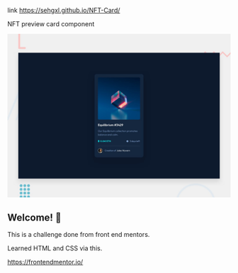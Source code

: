 link https://sehgxl.github.io/NFT-Card/

NFT preview card component

![Design preview for the NFT preview card component coding challenge](./design/desktop-preview.jpg)

## Welcome! 👋

This is a challenge done from front end mentors.

Learned HTML and CSS via this.

https://frontendmentor.io/
